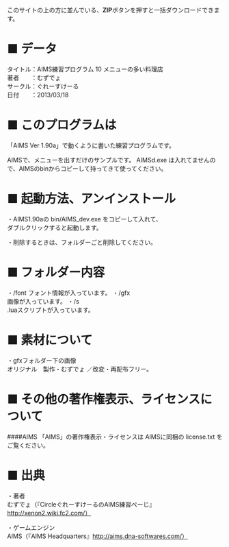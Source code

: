 このサイトの上の方に並んでいる、**ZIP**ボタンを押すと一括ダウンロードできます。  






■ データ
=========

タイトル：AIMS練習プログラム 10 メニューの多い料理店  
著者　　：むずでょ  
サークル：ぐれーすけーる  
日付　　：2013/03/18  






■ このプログラムは
===================

「AIMS Ver 1.90a」で動くように書いた練習プログラムです。

AIMSで、メニューを出すだけのサンプルです。
AIMSd.exe は入れてませんので、AIMSのbinからコピーして持ってきて使ってください。






■ 起動方法、アンインストール
=============================

・AIMS1.90aの bin/AIMS_dev.exe をコピーして入れて、  
ダブルクリックすると起動します。

・削除するときは、フォルダーごと削除してください。






■ フォルダー内容
=================

・/font
フォント情報が入っています。
・/gfx  
画像が入っています。
・/s  
.luaスクリプトが入っています。







■ 素材について
===============

・gfxフォルダー下の画像  
オリジナル　製作・むずでょ  ／改変・再配布フリー。  






■ その他の著作権表示、ライセンスについて
=================================

####AIMS
「AIMS」の著作権表示・ライセンスは AIMSに同梱の license.txt をご覧ください。  






■ 出典
=======

・著者  
むずでょ（『CircleぐれーすけーるのAIMS練習ぺーじ』http://xenon2.wiki.fc2.com/）  


・ゲームエンジン  
AIMS（『AIMS Headquarters』http://aims.dna-softwares.com/）


